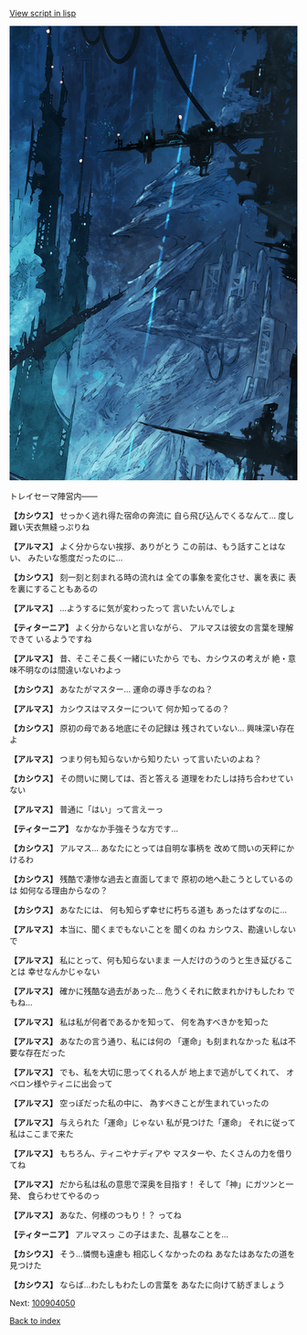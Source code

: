 [View script in lisp](../scripts/100904040.txt)

![underground_world_1.png](../images/backgrounds/underground_world_1.png)

トレイセーマ陣営内――

**【カシウス】**
せっかく逃れ得た宿命の奔流に
自ら飛び込んでくるなんて…
度し難い天衣無縫っぷりね

**【アルマス】**
よく分からない挨拶、ありがとう
この前は、もう話すことはない、
みたいな態度だったのに…

**【カシウス】**
刻一刻と刻まれる時の流れは
全ての事象を変化させ、裏を表に
表を裏にすることもあるの

**【アルマス】**
…ようするに気が変わったって
言いたいんでしょ

**【ティターニア】**
よく分からないと言いながら、
アルマスは彼女の言葉を理解できて
いるようですね

**【アルマス】**
昔、そこそこ長く一緒にいたから
でも、カシウスの考えが
絶・意味不明なのは間違いないわよっ

**【カシウス】**
あなたがマスター…
運命の導き手なのね？

**【アルマス】**
カシウスはマスターについて
何か知ってるの？

**【カシウス】**
原初の母である地底にその記録は
残されていない…
興味深い存在よ

**【アルマス】**
つまり何も知らないから知りたい
って言いたいのよね？

**【カシウス】**
その問いに関しては、否と答える
道理をわたしは持ち合わせていない

**【アルマス】**
普通に「はい」って言えーっ

**【ティターニア】**
なかなか手強そうな方です…

**【カシウス】**
アルマス…
あなたにとっては自明な事柄を
改めて問いの天秤にかけるわ

**【カシウス】**
残酷で凄惨な過去と直面してまで
原初の地へ赴こうとしているのは
如何なる理由からなの？

**【カシウス】**
あなたには、
何も知らず幸せに朽ちる道も
あったはずなのに…

**【アルマス】**
本当に、聞くまでもないことを
聞くのね
カシウス、勘違いしないで

**【アルマス】**
私にとって、何も知らないまま
一人だけのうのうと生き延びることは
幸せなんかじゃない

**【アルマス】**
確かに残酷な過去があった…
危うくそれに飲まれかけもしたわ
でもね…

**【アルマス】**
私は私が何者であるかを知って、
何を為すべきかを知った

**【アルマス】**
あなたの言う通り、私には何の
「運命」も刻まれなかった
私は不要な存在だった

**【アルマス】**
でも、私を大切に思ってくれる人が
地上まで逃がしてくれて、
オベロン様やティニに出会って

**【アルマス】**
空っぽだった私の中に、
為すべきことが生まれていったの

**【アルマス】**
与えられた「運命」じゃない
私が見つけた「運命」
それに従って私はここまで来た

**【アルマス】**
もちろん、ティニやナディアや
マスターや、たくさんの力を借りてね

**【アルマス】**
だから私は私の意思で深奥を目指す！
そして「神」にガツンと一発、
食らわせてやるのっ

**【アルマス】**
あなた、何様のつもり！？
ってね

**【ティターニア】**
アルマスっ
この子はまた、乱暴なことを…

**【カシウス】**
そう…憐憫も遠慮も
相応しくなかったのね
あなたはあなたの道を見つけた

**【カシウス】**
ならば…わたしもわたしの言葉を
あなたに向けて紡ぎましょう

Next: [100904050](100904050.md)

[Back to index](index.md)
